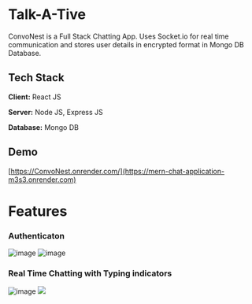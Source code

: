 
# Talk-A-Tive

ConvoNest is a Full Stack Chatting App.
Uses Socket.io for real time communication and stores user details in encrypted format in Mongo DB Database.
## Tech Stack

**Client:** React JS

**Server:** Node JS, Express JS

**Database:** Mongo DB
  
## Demo


[https://ConvoNest.onrender.com/](https://mern-chat-application-m3s3.onrender.com)



  
# Features

### Authenticaton
![image](https://github.com/user-attachments/assets/fc0944a1-813c-439a-8acb-58dc5aa81951)
![image](https://github.com/user-attachments/assets/97edae37-2ae7-4687-a49f-90d931f366cb)


### Real Time Chatting with Typing indicators
![image](https://github.com/user-attachments/assets/5ad9ee25-7d3f-4689-bbc4-234823156f1c)
![](https://github.com/piyush-eon/mern-chat-app/blob/master/screenshots/real-time.PNG)

  
